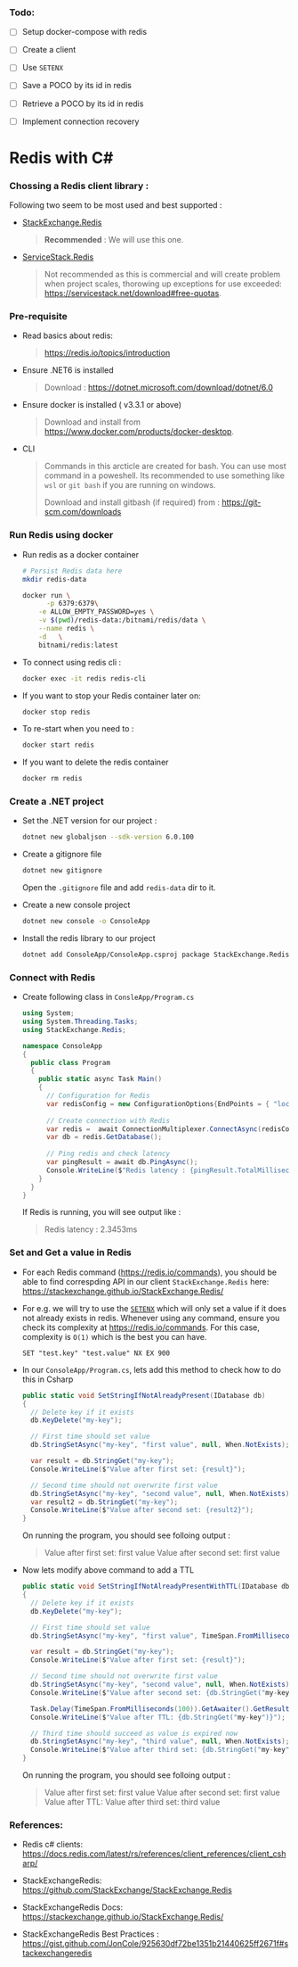 

### Todo: 

- [ ] Setup docker-compose with redis

- [ ] Create a client 

- [ ] Use `SETENX`

- [ ] Save a POCO by its id in redis

- [ ] Retrieve a POCO by its id in redis

- [ ] Implement connection recovery

  

# Redis with C#



### Chossing a Redis client library : 

Following two seem to be most used and best supported : 

- [StackExchange.Redis](https://github.com/StackExchange/StackExchange.Redis)

  > **Recommended** : We will use this one.

- [ServiceStack.Redis](https://github.com/ServiceStack/ServiceStack.Redis)

  > Not recommended as this is commercial and will create problem when project scales, thorowing up exceptions for use exceeded: https://servicestack.net/download#free-quotas.



### Pre-requisite

- Read basics about redis: 

  > https://redis.io/topics/introduction

- Ensure .NET6 is installed

  > Download : https://dotnet.microsoft.com/download/dotnet/6.0

- Ensure docker is installed ( v3.3.1 or above)

  > Download and install from https://www.docker.com/products/docker-desktop.

- CLI

  > Commands in this arcticle are created for bash. You can use most command in a poweshell. Its recommended to use something like `wsl` or `git bash` if you are running on windows.
  >
  > Download and install gitbash (if required) from : https://git-scm.com/downloads

  

### Run Redis using docker

- Run redis as a docker container 

  ```bash
  # Persist Redis data here
  mkdir redis-data
  
  docker run \
  		-p 6379:6379\
      -e ALLOW_EMPTY_PASSWORD=yes \
      -v $(pwd)/redis-data:/bitnami/redis/data \
      --name redis \
      -d   \
      bitnami/redis:latest
  ```

  

- To connect using redis cli : 

  ```bash
  docker exec -it redis redis-cli   
  ```

  

- If you want to stop your Redis container later on: 

  ```bash
  docker stop redis
  ```

  

- To re-start when you need to : 

  ```bash
  docker start redis
  ```

  

- If you want to delete the redis container 

  ```bash
  docker rm redis
  ```



### Create a .NET project

- Set the .NET version for our project : 

  ```bash
  dotnet new globaljson --sdk-version 6.0.100
  ```

  

- Create a gitignore file 

  ```bash
  dotnet new gitignore
  ```

  Open the `.gitignore` file and add `redis-data` dir to it.

  

- Create a new console project

  ```bash
  dotnet new console -o ConsoleApp
  ```

  

- Install the redis library to our project 

  ```bash
  dotnet add ConsoleApp/ConsoleApp.csproj package StackExchange.Redis
  ```



### Connect with Redis 

- Create following class in `ConsleApp/Program.cs`

  ```csharp
  using System;
  using System.Threading.Tasks;
  using StackExchange.Redis;
  
  namespace ConsoleApp
  {
    public class Program
    {
      public static async Task Main()
      {
        // Configuration for Redis
        var redisConfig = new ConfigurationOptions{EndPoints = { "localhost:6379"}};
        
        // Create connection with Redis
        var redis =  await ConnectionMultiplexer.ConnectAsync(redisConfig);
        var db = redis.GetDatabase();
        
        // Ping redis and check latency
        var pingResult = await db.PingAsync();
        Console.WriteLine($"Redis latency : {pingResult.TotalMilliseconds}ms");
      }
    }
  }
  ```

  If Redis is running, you will see output like : 

  > Redis latency : 2.3453ms



### Set and Get a value in Redis

- For each Redis command (https://redis.io/commands), you should be able to find correspding API in our client `StackExchange.Redis` here: https://stackexchange.github.io/StackExchange.Redis/

- For e.g. we will try to use the [`SETENX`](https://redis.io/commands/setnx) which will only set a value if it does not already exists in redis. Whenever using any command, ensure you check its complexity at https://redis.io/commands. For this case, complexity is `O(1)` which is the best you can have.

  ```
  SET "test.key" "test.value" NX EX 900
  ```

- In our `ConsoleApp/Program.cs`, lets add this method to check how to do this in Csharp 

  ```csharp
  public static void SetStringIfNotAlreadyPresent(IDatabase db)
  {
    // Delete key if it exists
    db.KeyDelete("my-key");
  
    // First time should set value
    db.StringSetAsync("my-key", "first value", null, When.NotExists);
  
    var result = db.StringGet("my-key");
    Console.WriteLine($"Value after first set: {result}");
  
    // Second time should not overwrite first value
    db.StringSetAsync("my-key", "second value", null, When.NotExists);
    var result2 = db.StringGet("my-key");
    Console.WriteLine($"Value after second set: {result2}");
  }
  ```

  On running the program, you should see folloing output : 

  > Value after first set: first value
  > Value after second set: first value

- Now lets modify above command to add a TTL 

  ```csharp
  public static void SetStringIfNotAlreadyPresentWithTTL(IDatabase db)
  {
    // Delete key if it exists
    db.KeyDelete("my-key");
  
    // First time should set value
    db.StringSetAsync("my-key", "first value", TimeSpan.FromMilliseconds(100), When.NotExists);
  
    var result = db.StringGet("my-key");
    Console.WriteLine($"Value after first set: {result}");
  
    // Second time should not overwrite first value
    db.StringSetAsync("my-key", "second value", null, When.NotExists);
    Console.WriteLine($"Value after second set: {db.StringGet("my-key")}");
  
    Task.Delay(TimeSpan.FromMilliseconds(100)).GetAwaiter().GetResult();
    Console.WriteLine($"Value after TTL: {db.StringGet("my-key")}");
  
    // Third time should succeed as value is expired now
    db.StringSetAsync("my-key", "third value", null, When.NotExists);
    Console.WriteLine($"Value after third set: {db.StringGet("my-key")}");
  }
  ```

  On running the program, you should see folloing output : 

  > Value after first set: first value
  > Value after second set: first value
  > Value after TTL: 
  > Value after third set: third value

  

### References: 

- Redis c# clients: https://docs.redis.com/latest/rs/references/client_references/client_csharp/

- StackExchangeRedis: https://github.com/StackExchange/StackExchange.Redis

- StackExchangeRedis Docs: https://stackexchange.github.io/StackExchange.Redis/

- StackExchangeRedis Best Practices : https://gist.github.com/JonCole/925630df72be1351b21440625ff2671f#stackexchangeredis

  

